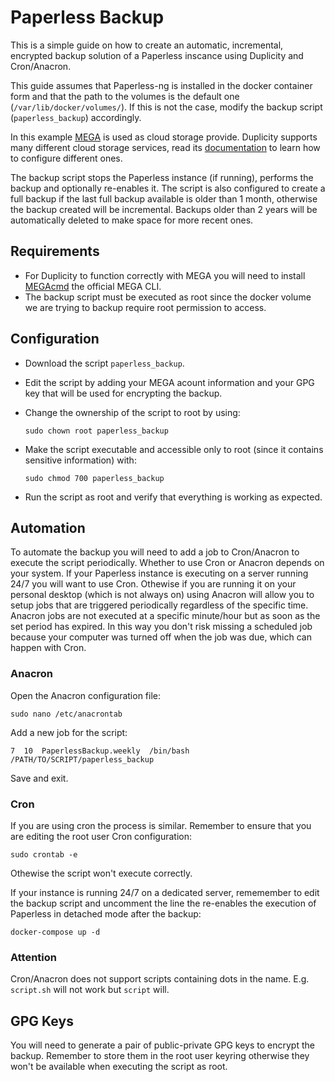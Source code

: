# Paperless Backup
This is a simple guide on how to create an automatic, incremental, encrypted backup solution of a Paperless inscance using Duplicity and Cron/Anacron.

This guide assumes that Paperless-ng is installed in the docker container form and that the path to the volumes is the default one (`/var/lib/docker/volumes/`). If this is not the case, modify the backup script (`paperless_backup`) accordingly.

In this example [MEGA] is used as cloud storage provide. Duplicity supports many different cloud storage services, read its [documentation] to learn how to configure different ones.

The backup script stops the Paperless instance (if running), performs the backup and optionally re-enables it.
The script is also configured to create a full backup if the last full backup available is older than 1 month, otherwise the backup created will be incremental. Backups older than 2 years will be automatically deleted to make space for more recent ones.

## Requirements
* For Duplicity to function correctly with MEGA you will need to install [MEGAcmd] the official MEGA CLI.
* The backup script must be executed as root since the docker volume we are trying to backup require root permission to access.

## Configuration
* Download the script `paperless_backup`.
* Edit the script by adding your MEGA acount information and your GPG key that will be used for encrypting the backup.
* Change the ownership of the script to root by using:

    `sudo chown root paperless_backup`

* Make the script executable and accessible only to root (since it contains sensitive information) with:
    
    `sudo chmod 700 paperless_backup`
* Run the script as root and verify that everything is working as expected.

## Automation
To automate the backup you will need to add a job to Cron/Anacron to execute the script periodically.
Whether to use Cron or Anacron depends on your system. If your Paperless instance is executing on a server running 24/7 you will want to use Cron. Othewise if you are running it on your personal desktop (which is not always on) using Anacron will allow you to setup jobs that are triggered periodically regardless of the specific time. Anacron jobs are not executed at a specific minute/hour but as soon as the set period has expired. In this way you don't risk missing a scheduled job because your computer was turned off when the job was due, which can happen with Cron.

### Anacron
Open the Anacron configuration file:

`sudo nano /etc/anacrontab`

Add a new job for the script:

`7	10	PaperlessBackup.weekly	/bin/bash	/PATH/TO/SCRIPT/paperless_backup`

Save and exit.

### Cron
If you are using cron the process is similar.
Remember to ensure that you are editing the root user Cron configuration:

`sudo crontab -e`

Othewise the script won't execute correctly.

If your instance is running 24/7 on a dedicated server, rememember to edit the backup script and uncomment the line the re-enables the execution of Paperless in detached mode after the backup:

`docker-compose up -d`

### Attention
Cron/Anacron does not support scripts containing dots in the name. E.g. `script.sh` will not work but `script` will.

## GPG Keys
You will need to generate a pair of public-private GPG keys to encrypt the backup. Remember to store them in the root user keyring otherwise they won't be available when executing the script as root.




[MEGA]: https://mega.nz/
[MEGAcmd]: https://mega.nz/cmd
[documentation]: https://duplicity.us/
